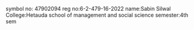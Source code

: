 symbol no: 47902094
reg no:6-2-479-16-2022
name:Sabin Silwal
College:Hetauda school of management and social science
semester:4th sem

